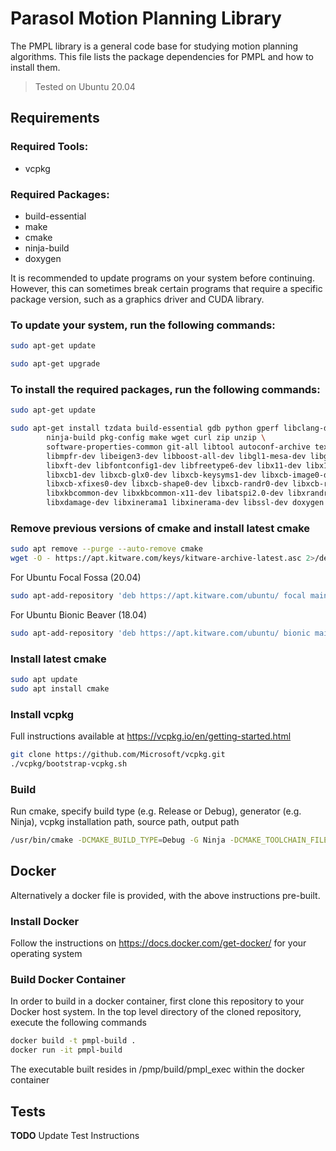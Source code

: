 # Parasol Motion Planning Library

The PMPL library is a general code base for studying motion planning algorithms.
This file lists the package dependencies for PMPL and how to install them.
> Tested on Ubuntu 20.04

## Requirements
### Required Tools:
- vcpkg

### Required Packages:
- build-essential
- make
- cmake
- ninja-build
- doxygen

It is recommended to update programs on your system before continuing. However,
this can sometimes break certain programs that require a specific package
version, such as a graphics driver and CUDA library.

### To update your system, run the following commands:
```bash
sudo apt-get update
```
```bash
sudo apt-get upgrade
```


### To install the required packages, run the following commands:
```bash
sudo apt-get update
```
```bash
sudo apt-get install tzdata build-essential gdb python gperf libclang-dev gfortran \
        ninja-build pkg-config make wget curl zip unzip \
        software-properties-common git-all libtool autoconf-archive texinfo bison \
        libmpfr-dev libeigen3-dev libboost-all-dev libgl1-mesa-dev libglu1-mesa-dev freeglut3-dev \
        libxft-dev libfontconfig1-dev libfreetype6-dev libx11-dev libx11-xcb-dev libxext-dev libxfixes-dev libxi-dev libxrender-dev \
        libxcb1-dev libxcb-glx0-dev libxcb-keysyms1-dev libxcb-image0-dev libxcb-shm0-dev libxcb-icccm4-dev libxcb-sync-dev \
        libxcb-xfixes0-dev libxcb-shape0-dev libxcb-randr0-dev libxcb-render-util0-dev libxcb-util-dev libxcb-xinerama0-dev libxcb-xkb-dev \
        libxkbcommon-dev libxkbcommon-x11-dev libatspi2.0-dev libxrandr-dev libxcursor-dev \ 
        libxdamage-dev libxinerama1 libxinerama-dev libssl-dev doxygen graphviz
```

### Remove previous versions of cmake and install latest cmake
```bash
sudo apt remove --purge --auto-remove cmake
wget -O - https://apt.kitware.com/keys/kitware-archive-latest.asc 2>/dev/null | gpg --dearmor - | sudo tee /etc/apt/trusted.gpg.d/kitware.gpg >/dev/null
```
For Ubuntu Focal Fossa (20.04)
```bash
sudo apt-add-repository 'deb https://apt.kitware.com/ubuntu/ focal main'   
```
For Ubuntu Bionic Beaver (18.04)
```bash
sudo apt-add-repository 'deb https://apt.kitware.com/ubuntu/ bionic main'
```

### Install latest cmake
```bash
sudo apt update
sudo apt install cmake
```

### Install vcpkg
Full instructions available at https://vcpkg.io/en/getting-started.html 

```bash
git clone https://github.com/Microsoft/vcpkg.git
./vcpkg/bootstrap-vcpkg.sh
```

### Build
Run cmake, specify build type (e.g. Release or Debug), generator (e.g. Ninja), vcpkg installation path, source path, output path
```bash
/usr/bin/cmake -DCMAKE_BUILD_TYPE=Debug -G Ninja -DCMAKE_TOOLCHAIN_FILE=/opt/vcpkg/scripts/buildsystems/vcpkg.cmake -S /pmpl -B /pmpl/build
```

<!---
### CGAL Runtime Error
There is currently a bug in the CGAL library which causes a runtime assertion in pmpl.  In order to work around this, after cmake has been configured and vcpkg has downloaded the CGAL library, you will need to comment out lines 171 and 172 of  the file 
build/vcpkg_installed/x64-linux/include/CGAL/Interval_nt.h, which read as follows:
```
    CGAL_assertion_msg( (!is_valid(i)) || (!is_valid(s)) || (!(i>s)),
              "Variable used before being initialized (or CGAL bug)");
```
--->

## Docker
Alternatively a docker file is provided, with the above instructions pre-built.

### Install Docker
Follow the instructions on https://docs.docker.com/get-docker/ for your operating system

### Build Docker Container
In order to build in a docker container, first clone this repository to your Docker host system.  In the top level directory of the cloned repository, execute the following commands
```bash
docker build -t pmpl-build .
docker run -it pmpl-build 
```

The executable built resides in /pmp/build/pmpl_exec within the docker container

## Tests

**TODO** Update Test Instructions

